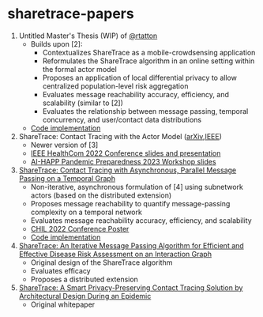 # sharetrace-papers

1. Untitled Master's Thesis (WIP) of [@rtatton](https://github.com/rtatton)
   - Builds upon [2]:
      - Contextualizes ShareTrace as a mobile-crowdsensing application
      - Reformulates the ShareTrace algorithm in an online setting within the formal actor model
      - Proposes an application of local differential privacy to allow centralized population-level risk aggregation
      - Evaluates message reachability accuracy, efficiency, and scalability (similar to [2])
      - Evaluates the relationship between message passing, temporal concurrency, and user/contact data distributions
   - [Code implementation](https://github.com/cwru-xlab/sharetrace-akka)
2. ShareTrace: Contact Tracing with the Actor Model ([arXiv](https://arxiv.org/abs/2203.12445v3),[IEEE](https://ieeexplore.ieee.org/document/9982762/))
   - Newer version of [3]
   - [IEEE HealthCom 2022 Conference slides and presentation](https://github.com/cwru-xlab/sharetrace-healthcom22)
   - [AI-HAPP Pandemic Preparedness 2023 Workshop slides](https://github.com/cwru-xlab/sharetrace-ai-happ23)
3. [ShareTrace: Contact Tracing with Asynchronous, Parallel Message Passing on a Temporal Graph](https://arxiv.org/abs/2203.12445v2)
   - Non-iterative, asynchronous formulation of [4] using subnetwork actors (based on the distributed extension)
   - Proposes message reachability to quantify message-passing complexity on a temporal network
   - Evaluates message reachability accuracy, efficiency, and scalability
   - [CHIL 2022 Conference Poster](https://github.com/cwru-xlab/sharetrace-chil22)
   - [Code implementation](https://github.com/cwru-xlab/sharetrace-ray)
4. [ShareTrace: An Iterative Message Passing Algorithm for Efficient and Effective Disease Risk Assessment on an Interaction Graph](https://doi.org/10.1145/3459930.3469553)
   - Original design of the ShareTrace algorithm
   - Evaluates efficacy
   - Proposes a distributed extension
5. [ShareTrace: A Smart Privacy-Preserving Contact Tracing Solution by Architectural Design During an Epidemic](https://github.com/cwru-xlab/sharetrace-papers/blob/373abf36b05227f4a5f5cb405cd61e8dc225a9a6/sharetace-whitepaper.pdf)
   - Original whitepaper
